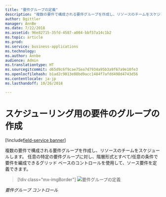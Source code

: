 ```yaml
---
title: "要件グループの定義"
description: "複数の要件で構成される要件グループを作成し、リソースのチームをスケジュールします。"
author: Dgittler
manager: AnnBe
ms.date: 7/22/2018
ms.assetid: 96e82715-35fd-4587-a004-bbf57a14c1b2
ms.topic: article
ms.prod: 
ms.service: business-applications
ms.technology: 
ms.author: Annbe
audience: Admin
ms.translationtype: HT
ms.sourcegitcommit: d65d9c6f9cae75ea7d7934a95b3a9f67a9e10fe3
ms.openlocfilehash: b1ad2c9013e08bd9acc1484f7afdd498d4743d56
ms.contentlocale: ja-jp
ms.lasthandoff: 10/26/2018

---
```





#  <a name="create-groups-of-requirements-for-scheduling"></a>スケジューリング用の要件のグループの作成

[!include[field-service banner](../../../includes/field-service.md)]

複数の要件で構成される要件グループを作成し、リソースのチームをスケジュールします。 任意の特定の要件グループに対し、階層形式とすべて/任意の条件で要件を編成できるグリッド ベースのコントロールを使用して、ソース要件を定義できます。

> [!div class="mx-imgBorder"]
> ![](media/Requirement-Group.png "要件グループの定義")
<!-- picture -->

*要件グループ コントロール*

